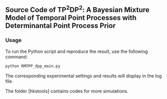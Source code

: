 ## Source Code of TP$^2$DP$^2$: A Bayesian Mixture Model of Temporal Point Processes with Determinantal Point Process Prior

### Usage

To run the Python script and reproduce the result, use the following command:

```bash
python RMTPP_dpp_main.py
```

The corresponding experimental settings and results will display in the log file.

The folder [hkstools] contains codes for more simulations.
